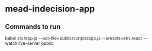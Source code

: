 # mead-indecision-app

## Commands to run

babel src/app.js --out-file=public/scripts/app.js --presets=env,react --watch
live-server public